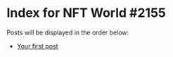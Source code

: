 # Index for NFT World #2155
Posts will be displayed in the order below:

- [Your first post](./001-first.md)

